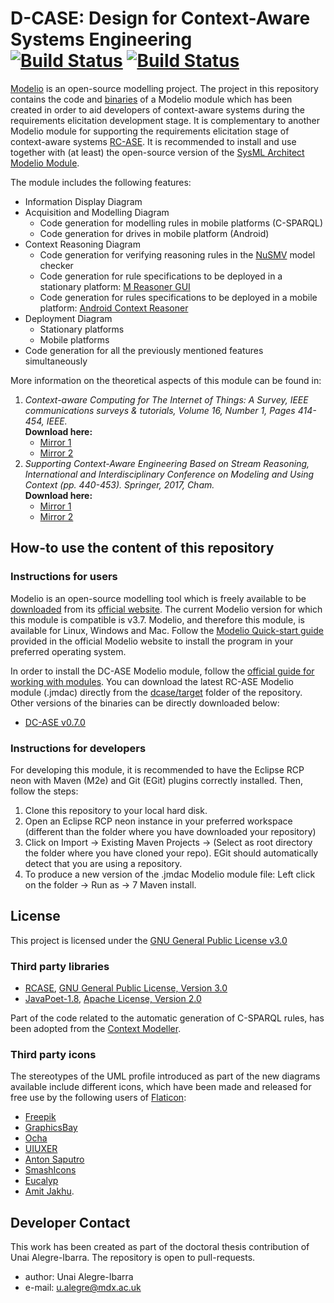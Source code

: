 D-CASE: Design for Context-Aware Systems Engineering  
[![Build Status](https://img.shields.io/badge/casetools-dcase-blue.svg)](https://travis-ci.org/joemccann/dillinger) [![Build Status](https://img.shields.io/badge/version-0.7.0-green.svg)](https://travis-ci.org/joemccann/dillinger)  
======

[Modelio](https://www.modelio.org/) is an open-source modelling project. The project in this repository contains the code and [binaries](https://github.com/ualegre/rcase/tree/master/rcase/target) of a Modelio module 
which has been created in order to aid developers of context-aware systems during the requirements elicitation development stage. It is complementary to another Modelio module for supporting the requirements elicitation stage of context-aware systems [RC-ASE](https://github.com/ualegre/rcase). It is recommended to install and use together with (at least) the open-source version of the [SysML Architect Modelio Module](http://store.modelio.org/resource/modules/sysml-architect-open-source.html).

The module includes the following features:
* Information Display Diagram
* Acquisition and Modelling Diagram
	* Code generation for modelling rules in mobile platforms (C-SPARQL)
	* Code generation for drives in mobile platform (Android)
* Context Reasoning Diagram
	* Code generation for verifying reasoning rules in the [NuSMV](http://nusmv.fbk.eu/) model checker
	* Code generation for rule specifications to be deployed in a stationary platform: [M Reasoner GUI](https://github.com/ualegre/mreasoner-gui)
	* Code generation for rules specifications to be deployed in a mobile platform: [Android Context Reasoner](https://github.com/ualegre/aContextReasoner)
* Deployment Diagram 
	* Stationary platforms 
	* Mobile platforms
* Code generation for all the previously mentioned features simultaneously

More information on the theoretical aspects of this module can be found in:
1. *Context-aware Computing for The Internet of Things: A Survey, IEEE communications surveys & tutorials,  Volume 16, Number 1, Pages 414-454, IEEE.*  
**Download here:** 
	* [Mirror 1](https://doi.org/10.1109/SURV.2013.042313.00197) 
	* [Mirror 2](https://arxiv.org/pdf/1305.0982)
2. *Supporting Context-Aware Engineering Based on Stream Reasoning, International and Interdisciplinary Conference on Modeling and Using Context (pp. 440-453). Springer, 2017, Cham.*  
**Download here:** 
	* [Mirror 1](https://doi.org/10.1007/978-3-319-57837-8_37) 
	* [Mirror 2](http://eprints.mdx.ac.uk/21461/)

## How-to use the content of this repository
### Instructions for users
Modelio is an open-source modelling tool which is freely available to be [downloaded](https://www.modelio.org/downloads/download-modelio.html) from its [official website](http://www.modelio.org). The current Modelio version for which this module is compatible is v3.7. Modelio, and therefore this module, is available for Linux, Windows and Mac. Follow the [Modelio Quick-start guide](https://www.modelio.org/quick-start-pages-35.html) provided in the official Modelio website to install the program in your preferred operating system. 

In order to install the DC-ASE Modelio module, follow the [official guide for working with modules](https://www.modelio.org/quick-start-pages-35/928-modelio/quick-start-35x/132-working-with-modules-35.html). You can download the latest RC-ASE Modelio module (.jmdac) directly from the [dcase/target](https://github.com/ualegre/dcase/blob/master/dcase/target/) folder of the repository. Other versions of the binaries can be directly downloaded below: 

* [DC-ASE v0.7.0](https://github.com/ualegre/dcase/raw/master/dcase/target/DCase_0.7.0.jmdac)

### Instructions for developers
For developing this module, it is recommended to have the Eclipse RCP neon with Maven (M2e) and Git (EGit) plugins correctly installed. Then, follow the steps:
1. Clone this repository to your local hard disk.
2. Open an Eclipse RCP neon instance in your preferred workspace (different than the folder where you have downloaded your repository)
3. Click on Import -> Existing Maven Projects -> (Select as root directory the folder where you have cloned your repo). EGit should automatically detect 
that you are using a repository.
4. To produce a new version of the .jmdac Modelio module file: Left click on the folder -> Run as -> 7 Maven install. 

## License 
This project is licensed under the [GNU General Public License v3.0](https://github.com/casetools/dcase/blob/master/LIBRARIES.md) 

### Third party libraries 
* [RCASE](https://github.com/ualegre/rcase), [GNU General Public License, Version 3.0](https://www.gnu.org/licenses/gpl-3.0.en.html)
* [JavaPoet-1.8](https://github.com/square/javapoet), [Apache License, Version 2.0](http://www.apache.org/licenses/LICENSE-2.0)

Part of the code related to the automatic generation of C-SPARQL rules, has been adopted from the [Context Modeller](https://github.com/deankramer/ContextModeller).

### Third party icons
The stereotypes of the UML profile introduced as part of the new diagrams available include different icons, which have been made and released for free use by the following users of [Flaticon](www.flaticon.com): 
* [Freepik](http://www.freepik.com/)
* [GraphicsBay](http://www.flaticon.com/authors/graphicsbay)
* [Ocha](http://www.flaticon.com/authors/ocha)
* [UIUXER](http://www.flaticon.com/authors/uiuxer)
* [Anton Saputro](https://www.flaticon.com/authors/anton-saputro)
* [SmashIcons](https://www.flaticon.com/authors/smashicons)
* [Eucalyp](https://www.flaticon.com/authors/eucalyp)
* [Amit Jakhu](http://www.flaticon.com/authors/amit-jakhu). 

## Developer Contact
This work has been created as part of the doctoral thesis contribution of Unai Alegre-Ibarra. The repository is open to pull-requests. 
* author: Unai Alegre-Ibarra
* e-mail: u.alegre@mdx.ac.uk




